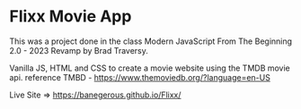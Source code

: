 # Flixx Movie App

This was a project done in the class Modern JavaScript From The Beginning 2.0 - 2023 Revamp by Brad Traversy.

Vanilla JS, HTML and CSS to create a movie website using the TMDB movie api.
reference TMBD - https://www.themoviedb.org/?language=en-US


Live Site => https://banegerous.github.io/Flixx/
